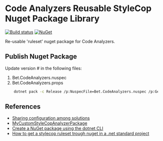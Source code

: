 ﻿# Code Analyzers Reusable StyleCop Nuget Package Library

[![Build status](https://ci.appveyor.com/api/projects/status/ywdhk854tdo6ne1s/branch/master?svg=true)](https://ci.appveyor.com/project/kdcllc/bet-codeanalyzers/branch/master)
[![NuGet](https://img.shields.io/nuget/v/Bet.CodeAnalyzers.svg)](https://www.nuget.org/packages?q=Bet.CodeAnalyzers)

Re-usable 'ruleset' nuget package for Code Analyzers.

## Publish Nuget Package

Update version # in the following files:

1. Bet.CodeAnalyzers.nuspec
2. Bet.CodeAnalyzers.props

```bash
    dotnet pack -c Release /p:NuspecFile=Bet.CodeAnalyzers.nuspec /p:GeneratePackageOnBuild=true
```

## References

- [Sharing configuration among solutions](https://github.com/DotNetAnalyzers/StyleCopAnalyzers/blob/master/documentation/Configuration.md#sharing-configuration-among-solutions)
- [MyCustomStyleCopAnalyzerPackage](https://github.com/markvincze/MyCustomStyleCopAnalyzerPackage)
- [Create a NuGet package using the dotnet CLI](https://docs.microsoft.com/en-us/nuget/create-packages/creating-a-package-dotnet-cli)
- [How to get a stylecop ruleset trough nuget in a .net standard project](https://stackoverflow.com/questions/52742473/how-to-get-a-stylecop-ruleset-trough-nuget-in-a-net-standard-project)